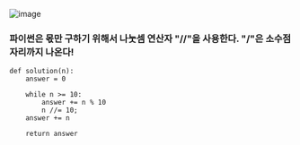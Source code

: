 

![image](https://user-images.githubusercontent.com/50192595/200577841-3da839a8-9831-44a4-8aab-752fbccb0b7c.png)


### 파이썬은 몫만 구하기 위해서 나눗셈 연산자 "//"을 사용한다. "/"은 소수점 자리까지 나온다!


```
def solution(n):
    answer = 0

    while n >= 10:
        answer += n % 10
        n //= 10;
    answer += n

    return answer
```
